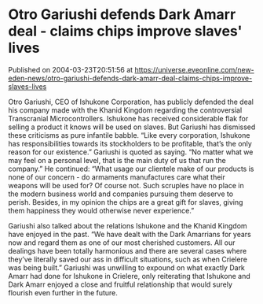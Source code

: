 # Otro Gariushi defends Dark Amarr deal - claims chips improve slaves' lives
Published on 2004-03-23T20:51:56 at https://universe.eveonline.com/new-eden-news/otro-gariushi-defends-dark-amarr-deal-claims-chips-improve-slaves-lives

Otro Gariushi, CEO of Ishukone Corporation, has publicly defended the deal his company made with the Khanid Kingdom regarding the controversial Transcranial Microcontrollers. Ishukone has received considerable flak for selling a product it knows will be used on slaves. But Gariushi has dismissed these criticisms as pure infantile babble. “Like every corporation, Ishukone has responsibilities towards its stockholders to be profitable, that’s the only reason for our existence.” Gariushi is quoted as saying. “No matter what we may feel on a personal level, that is the main duty of us that run the company.” He continued: “What usage our clientele make of our products is none of our concern - do armaments manufactures care what their weapons will be used for? Of course not. Such scruples have no place in the modern business world and companies pursuing them deserve to perish. Besides, in my opinion the chips are a great gift for slaves, giving them happiness they would otherwise never experience.”  
  
Gariushi also talked about the relations Ishukone and the Khanid Kingdom have enjoyed in the past. “We have dealt with the Dark Amarrians for years now and regard them as one of our most cherished customers. All our dealings have been totally harmonious and there are several cases where they’ve literally saved our ass in difficult situations, such as when Crielere was being built.” Gariushi was unwilling to expound on what exactly Dark Amarr had done for Ishukone in Crielere, only reiterating that Ishukone and Dark Amarr enjoyed a close and fruitful relationship that would surely flourish even further in the future.
